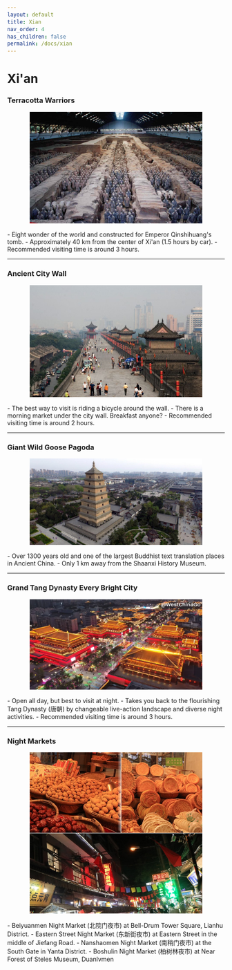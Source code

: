 ```yaml
---
layout: default
title: Xian
nav_order: 4
has_children: false
permalink: /docs/xian
---
```


# Xi'an

### Terracotta Warriors
<p>
<center><img src="assets/img/terra.jpg" alt="Loading image..." width="400"/></center>
</p>
- Eight wonder of the world and constructed for Emperor Qinshihuang's tomb. 
- Approximately 40 km from the center of Xi'an (1.5 hours by car).
- Recommended visiting time is around 3 hours.

***

### Ancient City Wall
<p>
<center><img src="assets/img/city-wall.jpg" alt="Loading image..." width="400"/></center>
</p>
- The best way to visit is riding a bicycle around the wall. 
- There is a morning market under the city wall. Breakfast anyone?
- Recommended visiting time is around 2 hours.

***

### Giant Wild Goose Pagoda
<p>
<center><img src="assets/img/giant-wild-goose-pagoda-xian.jpg" alt="Loading image..." width="400"/></center>
</p>
- Over 1300 years old and one of the largest Buddhist text translation places in Ancient China.
- Only 1 km away from the Shaanxi History Museum.

***

### Grand Tang Dynasty Every Bright City
<p>
<center><img src="assets/img/ever-bright-city.png" alt="Loading image..." width="400"/></center>
</p>
- Open all day, but best to visit at night. 
- Takes you back to the flourishing Tang Dynasty (唐朝) by changeable live-action landscape and diverse night activities.
- Recommended visiting time is around 3 hours.

***

### Night Markets
<p>
<center><img src="assets/img/xian-night-market.png" alt="Loading image..." width="400"/></center>
</p>
- Beiyuanmen Night Market (北院门夜市) at Bell-Drum Tower Square, Lianhu District.
- Eastern Street Night Market (东新街夜市) at Eastern Street in the middle of Jiefang Road.
- Nanshaomen Night Market (南稍门夜市) at the South Gate in Yanta District.
- Boshulin Night Market (柏树林夜市) at Near Forest of Steles Museum, Duanlvmen
